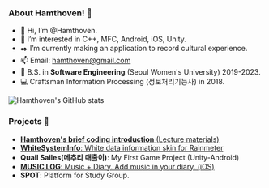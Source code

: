 
<!---
![Hamthoven's Profile Image](https://github.com/Hamthoven/Hamthoven/blob/main/HamThovenProfile.jpg)
--->

### About Hamthoven! 🐹

- 👋 Hi, I’m @Hamthoven.
- 👀 I’m interested in C++, MFC, Android, iOS, Unity.
- ✒️ I’m currently making an application to record cultural experience.
- 📫 Email: hamthoven@gmail.com
- 🏫 B.S. in **Software Engineering** (Seoul Women's University) 2019-2023.
- 💻 Craftsman Information Processing (정보처리기능사) in 2018.

![Hamthoven's GitHub stats](https://github-readme-stats.vercel.app/api?username=Hamthoven&count_private=true&show_icons=true) <br/>

### Projects 📁

- [**Hamthoven's brief coding introduction** (Lecture materials)](https://github.com/Hamthoven/BriefCodingIntroduction)
- [**WhiteSystemInfo**: White data information skin for Rainmeter](https://github.com/Hamthoven/WhiteSystemInfo)
- **Quail Sailes(메추리 매출이)**: My First Game Project (Unity-Android)
- [**MUSIC LOG**: Music + Diary. Add music in your diary. (iOS)](https://github.com/SWU-GURU2-TEAM2/MUSICLOG)
- **SPOT**: Platform for Study Group.


<!---
Hamthoven/Hamthoven is a ✨ special ✨ repository because its `README.md` (this file) appears on your GitHub profile.
You can click the Preview link to take a look at your changes.
--->
